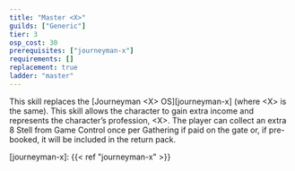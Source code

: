 ```yaml
---
title: "Master <X>"
guilds: ["Generic"]
tier: 3
osp_cost: 30
prerequisites: ["journeyman-x"]
requirements: []
replacement: true
ladder: "master"
---
```

This skill replaces the [Journeyman \<X> OS][journeyman-x] (where \<X> is the same). This skill allows the character to gain extra income and represents the character’s profession, \<X>. The player can collect an extra 8 Stell from Game Control once per Gathering if paid on the gate or, if pre-booked, it will be included in the return pack.

[journeyman-x]: {{< ref "journeyman-x" >}}